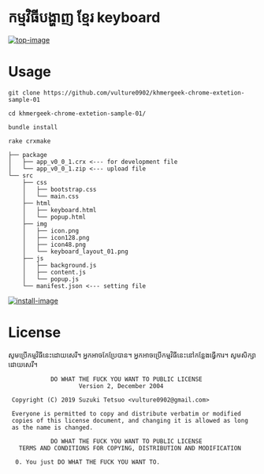 # កម្មវិធីបង្ហាញ ខ្មែរ keyboard

[![top-image](https://gyazo.com/caf5f46126c5d9a89b1a5650140c94ef.gif)](https://gyazo.com/caf5f46126c5d9a89b1a5650140c94ef)


# Usage


```
git clone https://github.com/vulture0902/khmergeek-chrome-extetion-sample-01
```

```
cd khmergeek-chrome-extetion-sample-01/
```

```
bundle install
```

```
rake crxmake
```

```
├── package
│   ├── app_v0_0_1.crx <--- for development file
│   └── app_v0_0_1.zip <--- upload file
└── src
    ├── css
    │   ├── bootstrap.css
    │   └── main.css
    ├── html
    │   ├── keyboard.html
    │   └── popup.html
    ├── img
    │   ├── icon.png
    │   ├── icon128.png
    │   ├── icon48.png
    │   └── keyboard_layout_01.png
    ├── js
    │   ├── background.js
    │   ├── content.js
    │   └── popup.js
    └── manifest.json <--- setting file
```

[![install-image](https://gyazo.com/e28ba56d13f59b96859b3723313ee81c.gif)](https://gyazo.com/e28ba56d13f59b96859b3723313ee81c)



# License

សូមប្រើកម្មវិធីនេះដោយសេរី។ អ្នកអាចកែប្រែបាន។ អ្នកអាចប្រើកម្មវិធីនេះនៅកន្លែងធ្វើការ។ សូមសិក្សាដោយសេរី។

```
            DO WHAT THE FUCK YOU WANT TO PUBLIC LICENSE
                    Version 2, December 2004

 Copyright (C) 2019 Suzuki Tetsuo <vulture0902@gmail.com>

 Everyone is permitted to copy and distribute verbatim or modified
 copies of this license document, and changing it is allowed as long
 as the name is changed.

            DO WHAT THE FUCK YOU WANT TO PUBLIC LICENSE
   TERMS AND CONDITIONS FOR COPYING, DISTRIBUTION AND MODIFICATION

  0. You just DO WHAT THE FUCK YOU WANT TO.
```
